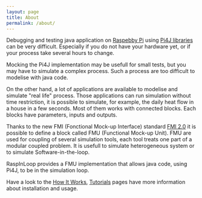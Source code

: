 ```yaml
---
layout: page
title: About
permalink: /about/
---
```


Debugging and testing java application on [Raspebby Pi](http://www.raspberrypi.org/) using [Pi4J libraries](http://pi4j.com/index.html) can be very difficult. Especially if you do not have your hardware yet, or if your process take several hours to change.

Mocking the Pi4J implementation may be usefull for small tests, but you may have to simulate a complex process. Such a process are too difficult to modelise with java code.

On the other hand, a lot of applications are available to modelise and simulate "real life" process. Those applications can run simulation without time restriction, it is possible to simulate, for example, the daily heat flow in a house in a few seconds. Most of them works with connected blocks. Each blocks have parameters, inputs and outputs.

Thanks to the new FMI (Fonctional Mock-up Interface) standard [FMI 2.0](https://www.fmi-standard.org/) it is possible to define a block called FMU (Functional Mock-up Unit). FMU are used for coupling of several simulation tools, each tool treats one part of a modular coupled problem. It is usefull to simulate heterogeneous system or to simulate Software-in-the-loop.

RaspInLoop provides a FMU implementation that allows java code, using Pi4J, to be in the simulation loop.

Have a look to the [How It Works](/howitworks/), [Tutorials](/tutorial/) pages have more information about installation and usage.
